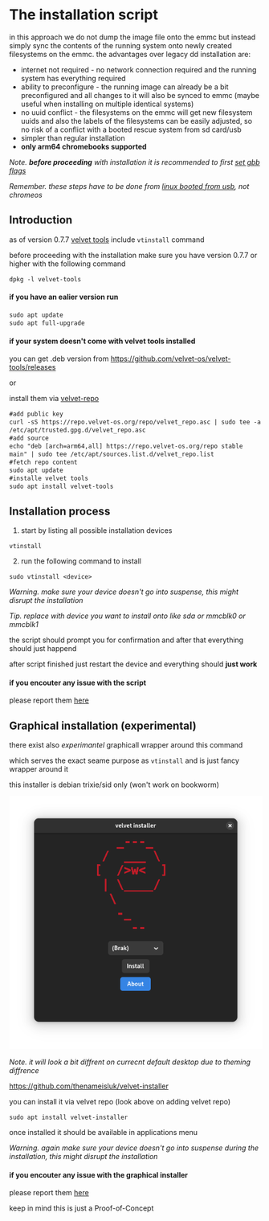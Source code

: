 # The installation script

in this approach we do not dump the image file onto the emmc but instead simply sync the contents of the running system onto newly created filesystems on the emmc. the advantages over legacy dd installation are:
- internet not required - no network connection required and the running system has everything required
- ability to preconfigure - the running image can already be a bit preconfigured and all changes to it will also be synced to emmc (maybe useful when installing on multiple identical systems)
- no uuid conflict - the filesystems on the emmc will get new filesystem uuids and also the labels of the filesystems can be easily adjusted, so no risk of a conflict with a booted rescue system from sd card/usb
- simpler than regular installation
- **only arm64 chromebooks supported**

_Note. **before proceeding** with installation it is recommended to first [set gbb flags](../setting_gbb_flags.md)_

_Remember. these steps have to be done from [linux booted from usb](../readme.md), not chromeos_

## Introduction

as of version 0.7.7 [velvet tools](https://github.com/velvet-os/velvet-tools) include ```vtinstall``` command

before proceeding with the installation make sure you have version 0.7.7 or higher with the following command
```
dpkg -l velvet-tools
```

#### if you have an ealier version run
```
sudo apt update
sudo apt full-upgrade
```

#### if your system doesn't come with velvet tools installed

you can get .deb version from https://github.com/velvet-os/velvet-tools/releases

or

install them via [velvet-repo](https://gitlab.com/velvet-os/velvet-repo)

```
#add public key
curl -sS https://repo.velvet-os.org/repo/velvet_repo.asc | sudo tee -a /etc/apt/trusted.gpg.d/velvet_repo.asc
#add source
echo "deb [arch=arm64,all] https://repo.velvet-os.org/repo stable main" | sudo tee /etc/apt/sources.list.d/velvet_repo.list
#fetch repo content
sudo apt update
#installe velvet tools
sudo apt install velvet-tools
```

## Installation process

1. start by listing all possible installation devices
```
vtinstall
```

2. run the following command to install
```
sudo vtinstall <device>
```
_Warning. make sure your device doesn't go into suspense, this might disrupt the installation_

_Tip. replace <device> with device you want to install onto like sda or mmcblk0 or mmcblk1_

the script should prompt you for confirmation
and after that everything should just happend

after script finished just restart the device and everything should **just work**

#### if you encouter any issue with the script

please report them [here](https://github.com/velvet-os/velvet-tools/issues)

## Graphical installation (experimental)

there exist also *experimantel* graphicall wrapper around this command

which serves the exact seame purpose as ```vtinstall``` and is just fancy wrapper around it

this installer is debian trixie/sid only (won't work on bookworm)

![vi](./assets/velvet-installer.png)

_Note. it will look a bit diffrent on currecnt default desktop due to theming diffrence_

https://github.com/thenameisluk/velvet-installer

you can install it via velvet repo (look above on adding velvet repo)
```
sudo apt install velvet-installer
```

once installed it should be available in applications menu

_Warning. again make sure your device doesn't go into suspense during the installation, this might disrupt the installation_

#### if you encouter any issue with the graphical installer

please report them [here](https://github.com/thenameisluk/velvet-installer/issues)

keep in mind this is just a Proof-of-Concept